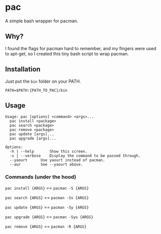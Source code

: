 pac
===

A simple bash wrapper for pacman.

## Why?

I found the flags for pacman hard to remember, and my fingers were used to apt-get, so I created this tiny bash script to wrap pacman.

## Installation

Just put the `bin` folder on your PATH.

```
PATH=$PATH:{PATH_TO_PAC}/bin
```

## Usage

```
Usage: pac [options] <command> <args>...
  pac install <package>
  pac search <package>
  pac remove <package>
  pac update [args]...
  pac upgrade [args]...

Options:
  -h | --help		Show this screen.
  -v | --verbose 	Display the command to be passed through.
  --yaourt		Use yaourt instead of pacman.
  --aur			See --yaourt above.
```

### Commands (under the hood)

`pac install {ARGS}` == `pacman -S {ARGS}`

`pac search {ARGS}`  == `pacman -Ss {ARGS}`

`pac update {ARGS}`  == `pacman -Sy {ARGS}`

`pac upgrade {ARGS}` == `pacman -Syu {ARGS}`

`pac remove {ARGS}`  == `pacman -R {ARGS}`
